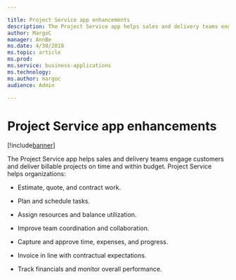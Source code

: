 ```yaml
---

title: Project Service app enhancements
description: The Project Service app helps sales and delivery teams engage customers and deliver billable projects on time and within budget.
author: MargoC
manager: AnnBe
ms.date: 4/30/2018
ms.topic: article
ms.prod: 
ms.service: business-applications
ms.technology: 
ms.author: margoc
audience: Admin

---
```

#  Project Service app enhancements




[!include[banner](../../../../includes/banner.md)]

The Project Service app helps sales and delivery teams engage customers and
deliver billable projects on time and within budget. Project Service helps
organizations:

-   Estimate, quote, and contract work.

-   Plan and schedule tasks.

-   Assign resources and balance utilization.

-   Improve team coordination and collaboration.

-   Capture and approve time, expenses, and progress.

-   Invoice in line with contractual expectations.

-   Track financials and monitor overall performance.

